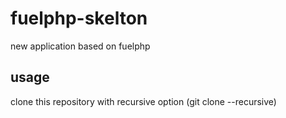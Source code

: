 fuelphp-skelton
===============

new application based on fuelphp

## usage
clone this repository with recursive option (git clone --recursive)
